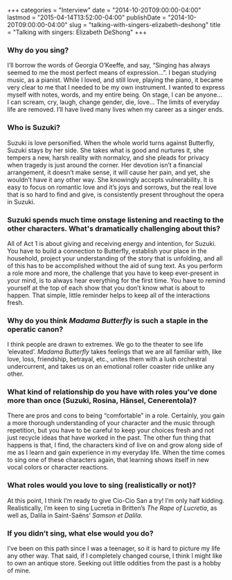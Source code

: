 +++
categories = "Interview"
date = "2014-10-20T09:00:00-04:00"
lastmod = "2015-04-14T13:52:00-04:00"
publishDate = "2014-10-20T09:00:00-04:00"
slug = "talking-with-singers-elizabeth-deshong"
title = "Talking with singers: Elizabeth DeShong"
+++

### Why do you sing?

 I’ll borrow the words of Georgia O’Keeffe, and say, “Singing has always seemed to me the most perfect means of expression...”. I began studying music, as a pianist. While I loved, and still love, playing the piano, it became very clear to me that I needed to be my own instrument. I wanted to express myself with notes, words, and my entire being. On stage, I can be anyone... I can scream, cry, laugh, change gender, die, love... The limits of everyday life are removed. I’ll have lived many lives when my career as a singer ends. 

### Who is Suzuki?

 Suzuki is love personified. When the whole world turns against Butterfly, Suzuki stays by her side. She takes what is good and nurtures it, she tempers a new, harsh reality with normalcy, and she pleads for privacy when tragedy is just around the corner. Her devotion isn’t a financial arrangement, it doesn’t make sense, it will cause her pain, and yet, she wouldn’t have it any other way. She knowingly accepts vulnerability. It is easy to focus on romantic love and it’s joys and sorrows, but the real love that is so hard to find and give, is consistently present throughout the opera in Suzuki.

### Suzuki spends much time onstage listening and reacting to the other characters. What's dramatically challenging about this?

 All of Act 1 is about giving and receiving energy and intention, for Suzuki. You have to build a connection to Butterfly, establish your place in the household, project your understanding of the story that is unfolding, and all of this has to be accomplished without the aid of sung text. As you perform a role more and more, the challenge that you have to keep ever-present in your mind, is to always hear everything for the first time. You have to remind yourself at the top of each show that you don’t know what is about to happen. That simple, little reminder helps to keep all of the interactions fresh. 

### Why do you think _Madama Butterfly_ is such a staple in the operatic canon?

 I think people are drawn to extremes. We go to the theater to see life ‘elevated’. _Madama Butterfly_ takes feelings that we are all familiar with, like love, loss, friendship, betrayal, etc., unites them with a lush orchestral undercurrent, and takes us on an emotional roller coaster ride unlike any other. 

### What kind of relationship do you have with roles you’ve done more than once (Suzuki, Rosina, Hänsel, Cenerentola)?

 There are pros and cons to being “comfortable” in a role. Certainly, you gain a more thorough understanding of your character and the music through repetition, but you have to be careful to keep your choices fresh and not just recycle ideas that have worked in the past. The other fun thing that happens is that, I find, the characters kind of live on and grow along side of me as I learn and gain experience in my everyday life. When the time comes to sing one of these characters again, that learning shows itself in new vocal colors or character reactions. 
### What roles would you love to sing (realistically or not)?

 At this point, I think I’m ready to give Cio-Cio San a try! I’m only half kidding. Realistically, I’m keen to sing Lucretia in Britten’s _The Rape of Lucretia_, as well as, Dalila in Saint-Saëns’ _Samson et Dalila_.

### If you didn’t sing, what else would you do?

 I’ve been on this path since I was a teenager, so it is hard to picture my life any other way. That said, if I completely changed course, I think I might like to own an antique store. Seeking out little oddities from the past is a hobby of mine.

